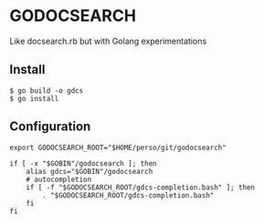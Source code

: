 # GODOCSEARCH

Like docsearch.rb but with Golang experimentations

## Install

```
$ go build -o gdcs
$ go install
```

## Configuration

```
export GODOCSEARCH_ROOT="$HOME/perso/git/godocsearch"

if [ -x "$GOBIN"/godocsearch ]; then
    alias gdcs="$GOBIN"/godocsearch
    # autocompletion
    if [ -f "$GODOCSEARCH_ROOT/gdcs-completion.bash" ]; then
        . "$GODOCSEARCH_ROOT/gdcs-completion.bash"
    fi
fi
```
